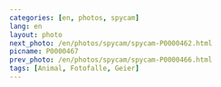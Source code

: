 ```yaml
---
categories: [en, photos, spycam]
lang: en
layout: photo
next_photo: /en/photos/spycam/spycam-P0000462.html
picname: P0000467
prev_photo: /en/photos/spycam/spycam-P0000466.html
tags: [Animal, Fotofalle, Geier]
---
```

